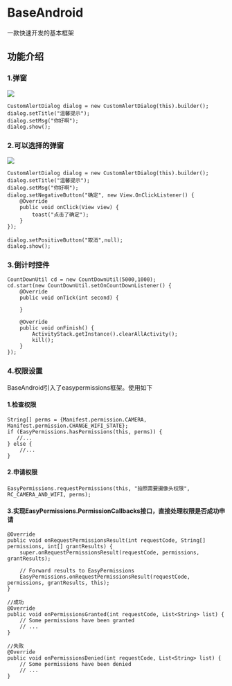 # BaseAndroid
一款快速开发的基本框架

## 功能介绍

### 1.弹窗
![](https://github.com/fanhua1994/BaseAndroid/blob/master/image/%E4%BB%BFIOS%E5%BC%B9%E5%87%BA%E6%8F%90%E7%A4%BA%E6%A1%86.png?raw=true)
```
CustomAlertDialog dialog = new CustomAlertDialog(this).builder();
dialog.setTitle("温馨提示");
dialog.setMsg("你好啊");
dialog.show();
```

### 2.可以选择的弹窗
![](https://github.com/fanhua1994/BaseAndroid/blob/master/image/%E4%BB%BFIOS%E5%BC%B9%E5%87%BA%E9%80%89%E6%8B%A9%E6%A1%86.png?raw=true)
```
CustomAlertDialog dialog = new CustomAlertDialog(this).builder();
dialog.setTitle("温馨提示");
dialog.setMsg("你好啊");
dialog.setNegativeButton("确定", new View.OnClickListener() {
	@Override
	public void onClick(View view) {
		toast("点击了确定");
	}
});

dialog.setPositiveButton("取消",null);
dialog.show();
```

### 3.倒计时控件
```
CountDownUtil cd = new CountDownUtil(5000,1000);
cd.start(new CountDownUtil.setOnCountDownListener() {
	@Override
	public void onTick(int second) {

	}

	@Override
	public void onFinish() {
		ActivityStack.getInstance().clearAllActivity();
		kill();
	}
});
```

### 4.权限设置
BaseAndroid引入了easypermissions框架。使用如下
#### 1.检查权限
```
String[] perms = {Manifest.permission.CAMERA, Manifest.permission.CHANGE_WIFI_STATE};
if (EasyPermissions.hasPermissions(this, perms)) {
   //...     
} else {
    //...
}
```

#### 2.申请权限
```
EasyPermissions.requestPermissions(this, "拍照需要摄像头权限",
RC_CAMERA_AND_WIFI, perms);
```
#### 3.实现EasyPermissions.PermissionCallbacks接口，直接处理权限是否成功申请
```
@Override
public void onRequestPermissionsResult(int requestCode, String[] permissions, int[] grantResults) {
	super.onRequestPermissionsResult(requestCode, permissions, grantResults);

	// Forward results to EasyPermissions
	EasyPermissions.onRequestPermissionsResult(requestCode, permissions, grantResults, this);
}

//成功
@Override
public void onPermissionsGranted(int requestCode, List<String> list) {
	// Some permissions have been granted
	// ...
}

//失败
@Override
public void onPermissionsDenied(int requestCode, List<String> list) {
	// Some permissions have been denied
	// ...
}
```
